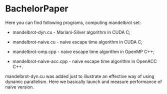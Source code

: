 # BachelorPaper

Here you can find following programs, computing
mandelbrot set:
 
 - mandelbrot-dyn.cu - Mariani-Silver
 algorithm in CUDA C;

 - mandelbrot-naive.cu - naive escape
 time algorithm in CUDA C;

 - mandelbrot-omp.cpp - naive escape
 time algorithm in OpenMP C++;

 - mandelbrot-naive-acc.cpp - naive escape
 time algorithm in OpenACC C++.

mandelbrot-dyn.cu was added just to
illustrate an effective way of using
dynamic parallelism.
Here we basically launch and measure
performance of naive version.

